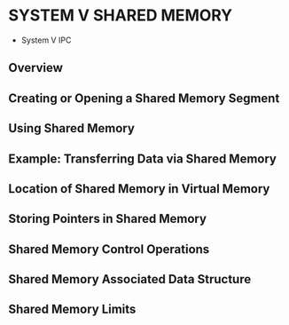 # SYSTEM V SHARED MEMORY
- System V IPC
## Overview

## Creating or Opening a Shared Memory Segment

## Using Shared Memory

## Example: Transferring Data via Shared Memory

## Location of Shared Memory in Virtual Memory

## Storing Pointers in Shared Memory

## Shared Memory Control Operations

## Shared Memory Associated Data Structure

## Shared Memory Limits